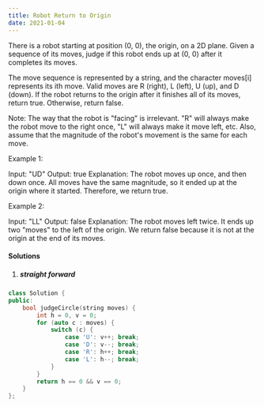 ```yaml
---
title: Robot Return to Origin
date: 2021-01-04
---
```

There is a robot starting at position (0, 0), the origin, on a 2D plane. Given a sequence of its moves, judge if this robot ends up at (0, 0) after it completes its moves.

The move sequence is represented by a string, and the character moves[i] represents its ith move. Valid moves are R (right), L (left), U (up), and D (down). If the robot returns to the origin after it finishes all of its moves, return true. Otherwise, return false.

Note: The way that the robot is "facing" is irrelevant. "R" will always make the robot move to the right once, "L" will always make it move left, etc. Also, assume that the magnitude of the robot's movement is the same for each move.

Example 1:

Input: "UD"
Output: true 
Explanation: The robot moves up once, and then down once. All moves have the same magnitude, so it ended up at the origin where it started. Therefore, we return true.
 

Example 2:

Input: "LL"
Output: false
Explanation: The robot moves left twice. It ends up two "moves" to the left of the origin. We return false because it is not at the origin at the end of its moves.

#### Solutions


1. ##### straight forward

```cpp
class Solution {
public:
    bool judgeCircle(string moves) {
        int h = 0, v = 0;
        for (auto c : moves) {
            switch (c) {
                case 'U': v++; break;
                case 'D': v--; break;
                case 'R': h++; break;
                case 'L': h--; break; 
            }
        }
        return h == 0 && v == 0;
    }
};
```